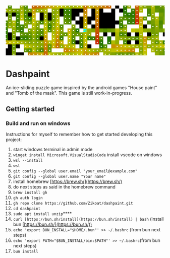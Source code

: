 ![Dashpaint Banner](/public/dashpaint/images/banner.png)

# Dashpaint
An ice-sliding puzzle game inspired by the android games "House paint" and "Tomb of the mask". This game is still work-in-progress.

## Getting started

### Build and run on windows

Instructions for myself to remember how to get started developing this project:

1. start windows terminal in admin mode
2. `winget install Microsoft.VisualStudioCode` install vscode on windows
3. `wsl --install`
4. `wsl`
5. `git config --global user.email "your_email@example.com"`
6. `git config --global user.name "Your name"`
7. install homebrew [https://brew.sh/](https://brew.sh/)
8. do next steps as said in the homebrew command
9. `brew install gh`
10. `gh auth login`
11. `gh repo clone https://github.com/Zikoat/dashpaint.git`
12. `cd dashpaint`
13. `sudo apt install unzip`****
14. `curl [https://bun.sh/install](https://bun.sh/install) | bash` (install bun [https://bun.sh/](https://bun.sh/))
15. `echo 'export BUN_INSTALL="$HOME/.bun"' >> ~/.bashrc` (from bun next steps)
16. `echo 'export PATH="$BUN_INSTALL/bin:$PATH"' >> ~/.bashrc`(from bun next steps)
17. `bun install`
